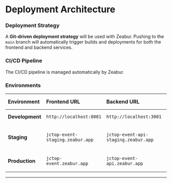 # Deployment Architecture

### Deployment Strategy

A **Git-driven deployment strategy** will be used with Zeabur. Pushing to the `main` branch will automatically trigger builds and deployments for both the frontend and backend services.

### CI/CD Pipeline

The CI/CD pipeline is managed automatically by Zeabur.

### Environments

| Environment | Frontend URL | Backend URL | Purpose & Trigger |
| :--- | :--- | :--- | :--- |
| **Development** | `http://localhost:8081` | `http://localhost:3001` | Local development. |
| **Staging** | `jctop-event-staging.zeabur.app` | `jctop-event-api-staging.zeabur.app` | Deployed on pushes to the `develop` branch. |
| **Production** | `jctop-event.zeabur.app` | `jctop-event-api.zeabur.app` | Deployed on pushes to the `main` branch. |

-----
